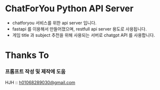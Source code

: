 # ChatForYou Python API Server
- chatforyou 서비스를 위한 api server 입니다.
- fastapi 를 이용해서 만들어졌으며, restfull api server 용도로 사용됩니다.
- 게임 title 과 subject 추천을 위해 사용되는 서버로 chatgpt API 를 사용합니다.  

# Thanks To
### 프롬프트 작성 및 제작에 도움
HJH :: h01068289030@gmail.com